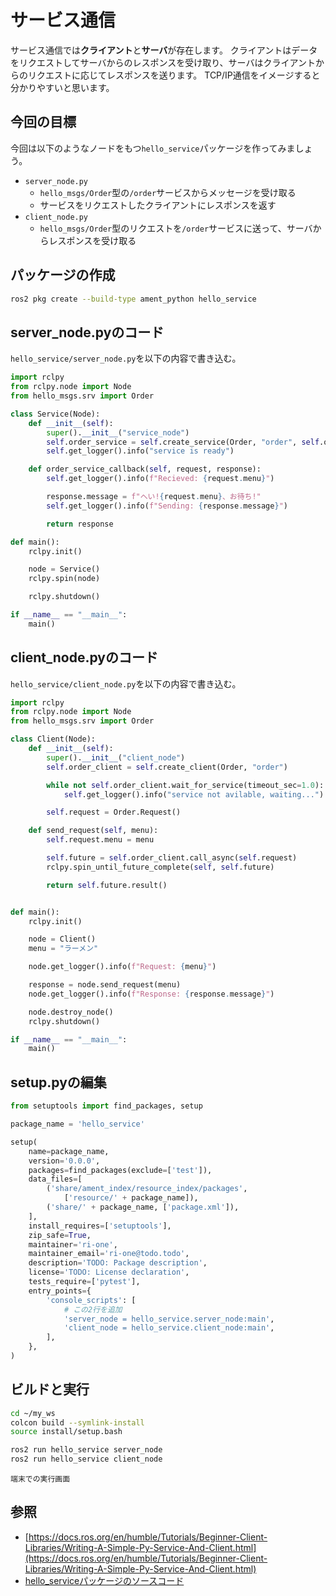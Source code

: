 # サービス通信

サービス通信では**クライアント**と**サーバ**が存在します。
クライアントはデータをリクエストしてサーバからのレスポンスを受け取り、サーバはクライアントからのリクエストに応じてレスポンスを送ります。
TCP/IP通信をイメージすると分かりやすいと思います。

## 今回の目標

今回は以下のようなノードをもつ`hello_service`パッケージを作ってみましょう。

- `server_node.py`
    - `hello_msgs/Order`型の`/order`サービスからメッセージを受け取る
    - サービスをリクエストしたクライアントにレスポンスを返す
- `client_node.py`
    - `hello_msgs/Order`型のリクエストを`/order`サービスに送って、サーバからレスポンスを受け取る


## パッケージの作成

```bash
ros2 pkg create --build-type ament_python hello_service
```

## server_node.pyのコード

`hello_service/server_node.py`を以下の内容で書き込む。

```py
import rclpy
from rclpy.node import Node
from hello_msgs.srv import Order

class Service(Node):
    def __init__(self):
        super().__init__("service_node")
        self.order_service = self.create_service(Order, "order", self.order_service_callback)
        self.get_logger().info("service is ready")

    def order_service_callback(self, request, response):
        self.get_logger().info(f"Recieved: {request.menu}")

        response.message = f"へい!{request.menu}、お待ち!"
        self.get_logger().info(f"Sending: {response.message}")

        return response

def main():
    rclpy.init()

    node = Service()
    rclpy.spin(node)

    rclpy.shutdown()

if __name__ == "__main__":
    main()
```

## client_node.pyのコード

`hello_service/client_node.py`を以下の内容で書き込む。

```py
import rclpy
from rclpy.node import Node
from hello_msgs.srv import Order

class Client(Node):
    def __init__(self):
        super().__init__("client_node")
        self.order_client = self.create_client(Order, "order")

        while not self.order_client.wait_for_service(timeout_sec=1.0):
            self.get_logger().info("service not avilable, waiting...")

        self.request = Order.Request()

    def send_request(self, menu):
        self.request.menu = menu

        self.future = self.order_client.call_async(self.request)
        rclpy.spin_until_future_complete(self, self.future)

        return self.future.result()


def main():
    rclpy.init()

    node = Client()
    menu = "ラーメン"

    node.get_logger().info(f"Request: {menu}")

    response = node.send_request(menu)
    node.get_logger().info(f"Response: {response.message}")

    node.destroy_node()
    rclpy.shutdown()

if __name__ == "__main__":
    main()
```

## setup.pyの編集

```py
from setuptools import find_packages, setup

package_name = 'hello_service'

setup(
    name=package_name,
    version='0.0.0',
    packages=find_packages(exclude=['test']),
    data_files=[
        ('share/ament_index/resource_index/packages',
            ['resource/' + package_name]),
        ('share/' + package_name, ['package.xml']),
    ],
    install_requires=['setuptools'],
    zip_safe=True,
    maintainer='ri-one',
    maintainer_email='ri-one@todo.todo',
    description='TODO: Package description',
    license='TODO: License declaration',
    tests_require=['pytest'],
    entry_points={
        'console_scripts': [
            # この2行を追加
            'server_node = hello_service.server_node:main',
            'client_node = hello_service.client_node:main',
        ],
    },
)
```

## ビルドと実行

```bash
cd ~/my_ws
colcon build --symlink-install
source install/setup.bash
```

```bash
ros2 run hello_service server_node
ros2 run hello_service client_node
```

```{figure} service-terminal-output.png
端末での実行画面
```

## 参照

- [https://docs.ros.org/en/humble/Tutorials/Beginner-Client-Libraries/Writing-A-Simple-Py-Service-And-Client.html](https://docs.ros.org/en/humble/Tutorials/Beginner-Client-Libraries/Writing-A-Simple-Py-Service-And-Client.html)
- [hello_serviceパッケージのソースコード](https://github.com/Rione/home_ros2_workshop/tree/main/hello_service)
